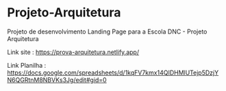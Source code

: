 # Projeto-Arquitetura
Projeto de desenvolvimento Landing Page para a Escola DNC - Projeto Arquitetura 

Link site : https://prova-arquitetura.netlify.app/


Link Planilha : https://docs.google.com/spreadsheets/d/1kqFV7kmx14QIDHMlUTejp5DzjYN6QGRtnM8NBVKs3Jg/edit#gid=0

